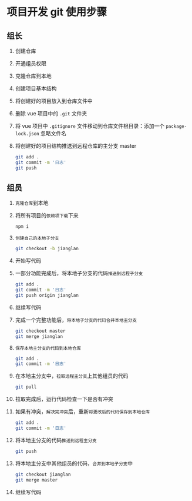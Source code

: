 # 项目开发 git 使用步骤

## 组长

1. 创建仓库

2. 开通组员权限

3. 克隆仓库到本地

4. 创建项目基本结构

5. 将创建好的项目放入到仓库文件中

6. 删除 vue 项目中的 `.git` 文件夹

7. 将 vue 项目中 `.gitignore` 文件移动到仓库文件根目录：添加一个 `package-lock.json` 忽略文件名

8. 将创建好的项目结构推送到远程仓库的主分支 master

   ``` bash
   git add .
   git commit -m '日志'
   git push
   ```

   

## 组员

1. `克隆仓库`到本地

2. 将所有项目的`依赖项下载`下来

   ```bash
   npm i
   ```

3. `创建自己的本地子分支`

   ```bash
   git checkout -b jianglan
   ```

4. 开始写代码

5. 一部分功能完成后，将本地子分支的代码`推送到远程子分支`

   ```bash
   git add .
   git commit -m '日志'
   git push origin jianglan
   ```

6. 继续写代码

7. 完成一个完整功能后，`将本地子分支的代码合并本地主分支`

   ```bash
   git checkout master
   git merge jianglan
   ```

8. `保存本地主分支的代码到本地仓库`

   ```bash
   git add .
   git commit -m '日志'
   ```

9. 在本地主分支中，`拉取远程主分支`上其他组员的代码

   ```bash
   git pull
   ```

10. 拉取完成后，运行代码检查一下是否有冲突

11. 如果有冲突，`解决完冲突`后，重新`将更改后的代码保存到本地仓库`

    ```bash
    git add .
    git commit -m '日志'
    ```

12. 将本地主分支的代码`推送到远程主分支`

    ```bash
    git push
    ```

13. 将本地主分支中其他组员的代码，`合并到本地子分支`中

    ```bash
    git checkout jianglan
    git merge master
    ```

14. 继续写代码

